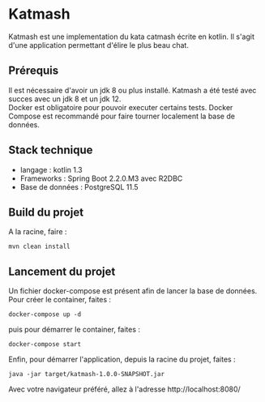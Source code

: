# Katmash
Katmash est une implementation du kata catmash écrite en kotlin. Il s'agit d'une application permettant d'élire le plus beau chat.

## Prérequis
Il est nécessaire d'avoir un jdk 8 ou plus installé. Katmash a été testé avec succes avec un jdk 8 et un jdk 12.
<br>Docker est obligatoire pour pouvoir executer certains tests. Docker Compose est recommandé pour faire tourner localement la base de données.

## Stack technique
* langage : kotlin 1.3
* Frameworks : Spring Boot 2.2.0.M3 avec R2DBC
* Base de données : PostgreSQL 11.5

## Build du projet
A la racine, faire :
```$xslt
mvn clean install
```

## Lancement du projet
Un fichier docker-compose est présent afin de lancer la base de données. Pour créer le container, faites :
```$xslt
docker-compose up -d
```
puis pour démarrer le container, faites :
```$xslt
docker-compose start
```
Enfin, pour démarrer l'application, depuis la racine du projet, faites :
```$xslt
java -jar target/katmash-1.0.0-SNAPSHOT.jar
```
Avec votre navigateur préféré, allez à l'adresse http://localhost:8080/
